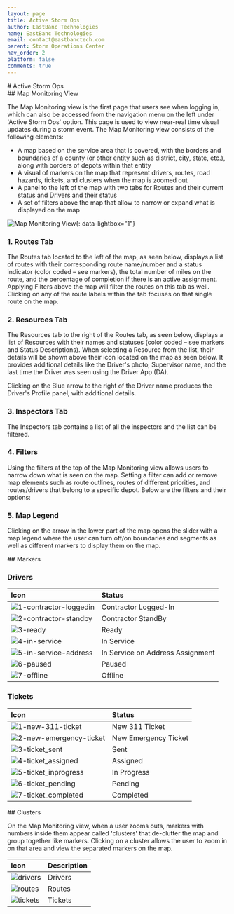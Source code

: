 ```yaml
---
layout: page
title: Active Storm Ops
author: EastBanc Technologies
name: EastBanc Technologies
email: contact@eastbanctech.com
parent: Storm Operations Center
nav_order: 2
platform: false
comments: true
---
```


<section id="Active-Storm-Ops" markdown="1">
# Active Storm Ops

<section id="Map-Monitoring-View" markdown="1">
## Map Monitoring View

The Map Monitoring view is the first page that users see when logging in, which can also be accessed from the navigation menu on the left under 'Active Storm Ops' option. This page is used to view near-real time visual updates during a storm event. The Map Monitoring view consists of the following elements:

  * A map based on the service area that is covered, with the borders and boundaries of a county (or other entity such as district, city, state, etc.), along with borders of depots within that entity
  * A visual of markers on the map that represent drivers, routes, road hazards, tickets, and clusters when the map is zoomed out
  * A panel to the left of the map with two tabs for Routes and their current status and Drivers and their status
  * A set of filters above the map that allow to narrow or expand what is displayed on the map

  ![Map Monitoring View](/images/soc/soc-active-storm-ops/map-monitoring-view.png){: data-lightbox="1"}

<section id="Routes-Tab" markdown="1">

### 1. Routes Tab

The Routes tab located to the left of the map, as seen below, displays a list of routes with their corresponding route name/number and a status indicator (color coded – see markers), the total number of miles on the route, and the percentage of completion if there is an active assignment. Applying Filters above the map will filter the routes on this tab as well. Clicking on any of the route labels within the tab focuses on that single route on the map.

</section>


<section id="Resources-Tab" markdown="1">

### 2. Resources Tab

The Resources tab to the right of the Routes tab, as seen below, displays a list of Resources with their names and statuses (color coded – see markers and Status Descriptions). When selecting a Resource from the list, their details will be shown above their icon located on the map as seen below. It provides additional details like the Driver's photo, Supervisor name, and the last time the Driver was seen using the Driver App (DA). 

Clicking on the Blue arrow to the right of the Driver name produces the Driver's Profile panel, with additional details.

</section>

<section id="Resources-Tab" markdown="1">

### 3. Inspectors Tab

The Inspectors tab contains a list of all the inspectors and the list can be filtered.
</section>

<section id="Filters" markdown="1">

### 4. Filters

Using the filters at the top of the Map Monitoring view allows users to narrow down what is seen on the map. Setting a filter can add or remove map elements such as route outlines, routes of different priorities, and routes/drivers that belong to a specific depot. Below are the filters and their options:
</section>

<section id="Map-Legend" markdown="1">

### 5. Map Legend

Clicking on the arrow in the lower part of the map opens the slider with a map legend where the user can turn off/on boundaries and segments as well as different markers to display them on the map.
</section>

<section id="Markers" markdown="1">
## Markers

### Drivers

| Icon | Status | 
|:-|:---|
| ![1-contractor-loggedin](/images/soc/soc-active-storm-ops/drivers/1-contractor-loggedin.png) | Contractor Logged-In |
| ![2-contractor-standby](/images/soc/soc-active-storm-ops/drivers/2-contractor-standby.png) | Contractor StandBy|
| ![3-ready](/images/soc/soc-active-storm-ops/drivers/3-ready.png) | Ready |
| ![4-in-service](/images/soc/soc-active-storm-ops/drivers/4-in-service.png) | In Service |
| ![5-in-service-address](/images/soc/soc-active-storm-ops/drivers/5-in-service-address.png) | In Service on Address Assignment |
| ![6-paused](/images/soc/soc-active-storm-ops/drivers/6-paused.png) | Paused |
| ![7-offline](/images/soc/soc-active-storm-ops/drivers/7-offline.png) | Offline |

### Tickets

| Icon | Status | 
|:-----|:-------|
| ![1-new-311-ticket](/images/soc/soc-active-storm-ops/tickets/1-new-311-ticket.png) | New 311 Ticket |
| ![2-new-emergency-ticket](/images/soc/soc-active-storm-ops/tickets/2-new-emergency-ticket.png) | New Emergency Ticket |
| ![3-ticket_sent](/images/soc/soc-active-storm-ops/tickets/3-ticket_sent.png) | Sent |
| ![4-ticket_assigned](/images/soc/soc-active-storm-ops/tickets/4-ticket_assigned.png) | Assigned |
| ![5-ticket_inprogress](/images/soc/soc-active-storm-ops/tickets/5-ticket_inprogress.png) | In Progress |
| ![6-ticket_pending](/images/soc/soc-active-storm-ops/tickets/6-ticket_pending.png) | Pending |
| ![7-ticket_completed](/images/soc/soc-active-storm-ops/tickets/7-ticket_completed.png) | Completed |

</section>

<section id="Clusters" markdown="1">
## Clusters

On the Map Monitoring view,  when a user zooms outs, markers with numbers inside them appear called 'clusters' that de-clutter the map and group together like markers. Clicking on a cluster allows the user to zoom in on that area and view the separated markers on the map.

| Icon | Description | 
|:---|:---|
| ![drivers](/images/soc/soc-active-storm-ops/clusters/1-drivers.png) | Drivers |
| ![routes](/images/soc/soc-active-storm-ops/clusters/2-routes.png) | Routes |
| ![tickets](/images/soc/soc-active-storm-ops/clusters/3-tickets.png) | Tickets |

</section>
</section>
